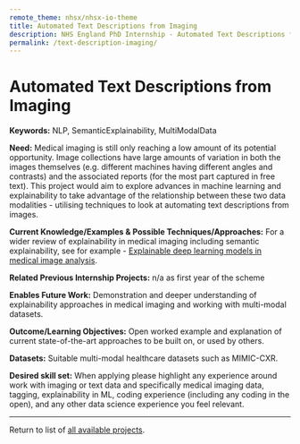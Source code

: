 ```yaml
---
remote_theme: nhsx/nhsx-io-theme
title: Automated Text Descriptions from Imaging
description: NHS England PhD Internship - Automated Text Descriptions from Imaging
permalink: /text-description-imaging/
---
```


# Automated Text Descriptions from Imaging

**Keywords:** NLP, SemanticExplainability, MultiModalData

**Need:**  Medical imaging is still only reaching a low amount of its potential opportunity.  Image collections have large amounts of variation in both the images themselves (e.g. different machines having different angles and contrasts) and the associated reports (for the most part captured in free text).  This project would aim to explore advances in machine learning and explainability to take advantage of the relationship between these two data modalities - utilising techniques to look at automating text descriptions from images.

**Current Knowledge/Examples & Possible Techniques/Approaches:** For a wider review of explainability in medical imaging including semantic explainability, see for example - [Explainable deep learning models in medical image analysis](https://arxiv.org/abs/2005.13799).

**Related Previous Internship Projects:** n/a as first year of the scheme 

**Enables Future Work:** Demonstration and deeper understanding of explainability approaches in medical imaging and working with multi-modal datasets.

**Outcome/Learning Objectives:** Open worked example and explanation of current state-of-the-art approaches to be built on, or used by others.

**Datasets:** Suitable multi-modal healthcare datasets such as MIMIC-CXR.

**Desired skill set:** When applying please highlight any experience around work with imaging or text data and specifically medical imaging data, tagging, explainability in ML, coding experience (including any coding in the open), and any other data science experience you feel relevant.

---
Return to list of [all available projects](https://nhsx.github.io/nhsx-internship-projects/).